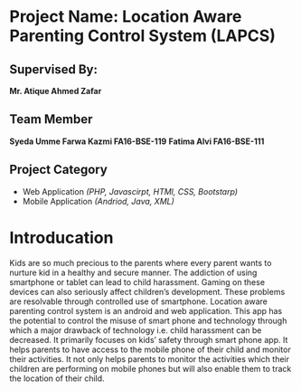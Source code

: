 # Project Name: Location Aware Parenting Control System (LAPCS)
## Supervised By:
**Mr. Atique Ahmed Zafar**

## Team Member
**Syeda Umme Farwa Kazmi  FA16-BSE-119**
**Fatima Alvi FA16-BSE-111**  

## Project Category

  - Web Application *(PHP, Javascirpt, HTMl, CSS, Bootstarp)*
  - Mobile Application *(Andriod, Java, XML)*

# Introducation

Kids are so much precious to the parents where every parent wants to nurture kid in a healthy and
secure manner. The addiction of using smartphone or tablet can lead to child harassment. Gaming on
these devices can also seriously affect children’s development. These problems are resolvable through
controlled use of smartphone.
Location aware parenting control system is an android and web application. This app has the potential
to control the misuse of smart phone and technology through which a major drawback of technology
i.e. child harassment can be decreased. It primarily focuses on kids’ safety through smart phone app.
It helps parents to have access to the mobile phone of their child and monitor their activities. It not
only helps parents to monitor the activities which their children are performing on mobile phones but
will also enable them to track the location of their child. 
